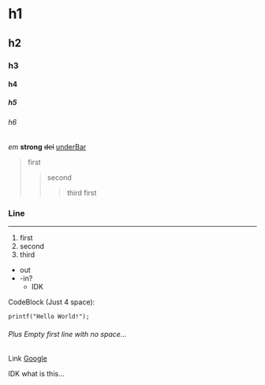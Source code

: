 <h1>h1</h1>
<h2>h2</h2>
<h3>h3</h3>
<h4>h4</h4>
<h5>h5</h5>
<h6>h6</h6>

<em>em</em>
<strong>strong</strong>
<del>del</del>
<u>underBar</u>

> first
> > second
> > > third
> first


<h3>Line</h3>
<hr/>

1. first
2. second
3. third

* out
* -in?
  * IDK

CodeBlock (Just 4 space):

    printf("Hello World!");
    
<h6>Plus Empty first line with no space...</h6>

Link [Google][googlelink]

[googlelink]: https://google.com "google link!!"

IDK what is this...


 
